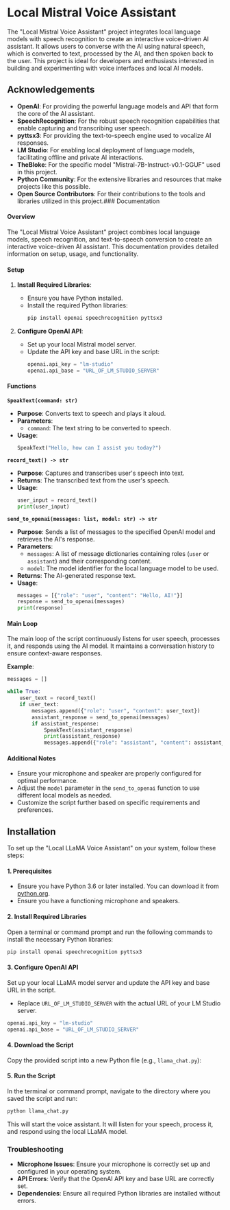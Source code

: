 
# Local Mistral Voice Assistant
The "Local Mistral Voice Assistant" project integrates local language models with speech recognition to create an interactive voice-driven AI assistant. It allows users to converse with the AI using natural speech, which is converted to text, processed by the AI, and then spoken back to the user. This project is ideal for developers and enthusiasts interested in building and experimenting with voice interfaces and local AI models.


## Acknowledgements

- **OpenAI**: For providing the powerful language models and API that form the core of the AI assistant.
- **SpeechRecognition**: For the robust speech recognition capabilities that enable capturing and transcribing user speech.
- **pyttsx3**: For providing the text-to-speech engine used to vocalize AI responses.
- **LM Studio**: For enabling local deployment of language models, facilitating offline and private AI interactions.
- **TheBloke**: For the specific model "Mistral-7B-Instruct-v0.1-GGUF" used in this project.
- **Python Community**: For the extensive libraries and resources that make projects like this possible.
- **Open Source Contributors**: For their contributions to the tools and libraries utilized in this project.### Documentation

#### Overview

The "Local Mistral Voice Assistant" project combines local language models, speech recognition, and text-to-speech conversion to create an interactive voice-driven AI assistant. This documentation provides detailed information on setup, usage, and functionality.

#### Setup

1. **Install Required Libraries**:
   - Ensure you have Python installed.
   - Install the required Python libraries:
     ```bash
     pip install openai speechrecognition pyttsx3
     ```

2. **Configure OpenAI API**:
   - Set up your local Mistral model server.
   - Update the API key and base URL in the script:
     ```python
     openai.api_key = "lm-studio"
     openai.api_base = "URL_OF_LM_STUDIO_SERVER"
     ```

#### Functions

**`SpeakText(command: str)`**
- **Purpose**: Converts text to speech and plays it aloud.
- **Parameters**:
  - `command`: The text string to be converted to speech.
- **Usage**:
  ```python
  SpeakText("Hello, how can I assist you today?")
  ```

**`record_text() -> str`**
- **Purpose**: Captures and transcribes user's speech into text.
- **Returns**: The transcribed text from the user's speech.
- **Usage**:
  ```python
  user_input = record_text()
  print(user_input)
  ```

**`send_to_openai(messages: list, model: str) -> str`**
- **Purpose**: Sends a list of messages to the specified OpenAI model and retrieves the AI's response.
- **Parameters**:
  - `messages`: A list of message dictionaries containing roles (`user` or `assistant`) and their corresponding content.
  - `model`: The model identifier for the local language model to be used.
- **Returns**: The AI-generated response text.
- **Usage**:
  ```python
  messages = [{"role": "user", "content": "Hello, AI!"}]
  response = send_to_openai(messages)
  print(response)
  ```

#### Main Loop

The main loop of the script continuously listens for user speech, processes it, and responds using the AI model. It maintains a conversation history to ensure context-aware responses.

**Example**:
```python
messages = []

while True:
    user_text = record_text()
    if user_text:
        messages.append({"role": "user", "content": user_text})
        assistant_response = send_to_openai(messages)
        if assistant_response:
            SpeakText(assistant_response)
            print(assistant_response)
            messages.append({"role": "assistant", "content": assistant_response})
```

#### Additional Notes

- Ensure your microphone and speaker are properly configured for optimal performance.
- Adjust the `model` parameter in the `send_to_openai` function to use different local models as needed.
- Customize the script further based on specific requirements and preferences.



## Installation

To set up the "Local LLaMA Voice Assistant" on your system, follow these steps:

#### 1. Prerequisites

- Ensure you have Python 3.6 or later installed. You can download it from [python.org](https://www.python.org/downloads/).
- Ensure you have a functioning microphone and speakers.

#### 2. Install Required Libraries

Open a terminal or command prompt and run the following commands to install the necessary Python libraries:

```bash
pip install openai speechrecognition pyttsx3
```

#### 3. Configure OpenAI API

Set up your local LLaMA model server and update the API key and base URL in the script.

- Replace `URL_OF_LM_STUDIO_SERVER` with the actual URL of your LM Studio server.

```python
openai.api_key = "lm-studio"
openai.api_base = "URL_OF_LM_STUDIO_SERVER"
```

#### 4. Download the Script

Copy the provided script into a new Python file (e.g., `llama_chat.py`):



#### 5. Run the Script

In the terminal or command prompt, navigate to the directory where you saved the script and run:

```bash
python llama_chat.py
```

This will start the voice assistant. It will listen for your speech, process it, and respond using the local LLaMA model.

### Troubleshooting

- **Microphone Issues**: Ensure your microphone is correctly set up and configured in your operating system.
- **API Errors**: Verify that the OpenAI API key and base URL are correctly set.
- **Dependencies**: Ensure all required Python libraries are installed without errors.
